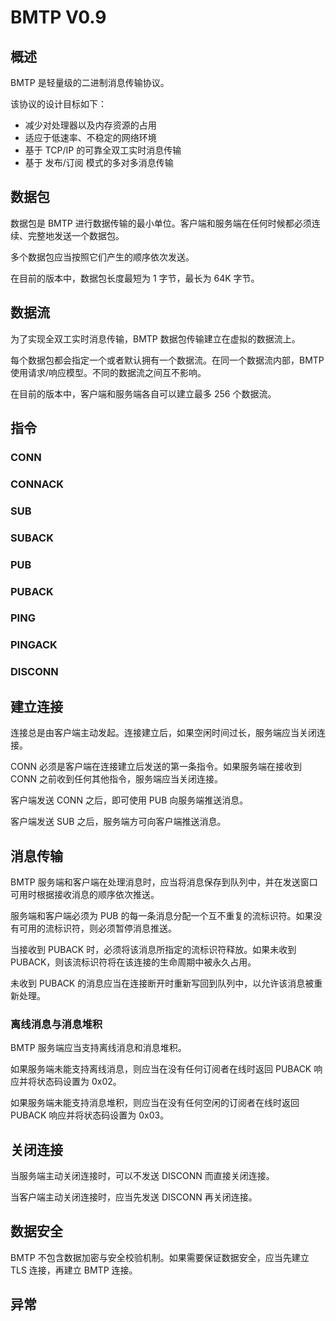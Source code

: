 # BMTP V0.9

## 概述

BMTP 是轻量级的二进制消息传输协议。

该协议的设计目标如下：

* 减少对处理器以及内存资源的占用
* 适应于低速率、不稳定的网络环境
* 基于 TCP/IP 的可靠全双工实时消息传输
* 基于 发布/订阅 模式的多对多消息传输

## 数据包

数据包是 BMTP 进行数据传输的最小单位。客户端和服务端在任何时候都必须连续、完整地发送一个数据包。

多个数据包应当按照它们产生的顺序依次发送。

在目前的版本中，数据包长度最短为 1 字节，最长为 64K 字节。

## 数据流

为了实现全双工实时消息传输，BMTP 数据包传输建立在虚拟的数据流上。

每个数据包都会指定一个或者默认拥有一个数据流。在同一个数据流内部，BMTP 使用请求/响应模型。不同的数据流之间互不影响。

在目前的版本中，客户端和服务端各自可以建立最多 256 个数据流。

## 指令

### CONN

### CONNACK

### SUB

### SUBACK

### PUB

### PUBACK

### PING

### PINGACK

### DISCONN

## 建立连接

连接总是由客户端主动发起。连接建立后，如果空闲时间过长，服务端应当关闭连接。

CONN 必须是客户端在连接建立后发送的第一条指令。如果服务端在接收到 CONN 之前收到任何其他指令，服务端应当关闭连接。

客户端发送 CONN 之后，即可使用 PUB 向服务端推送消息。

客户端发送 SUB 之后，服务端方可向客户端推送消息。

## 消息传输

BMTP 服务端和客户端在处理消息时，应当将消息保存到队列中，并在发送窗口可用时根据接收消息的顺序依次推送。

服务端和客户端必须为 PUB 的每一条消息分配一个互不重复的流标识符。如果没有可用的流标识符，则必须暂停消息推送。

当接收到 PUBACK 时，必须将该消息所指定的流标识符释放。如果未收到 PUBACK，则该流标识符将在该连接的生命周期中被永久占用。

未收到 PUBACK 的消息应当在连接断开时重新写回到队列中，以允许该消息被重新处理。

### 离线消息与消息堆积

BMTP 服务端应当支持离线消息和消息堆积。

如果服务端未能支持离线消息，则应当在没有任何订阅者在线时返回 PUBACK 响应并将状态码设置为 0x02。

如果服务端未能支持消息堆积，则应当在没有任何空闲的订阅者在线时返回 PUBACK 响应并将状态码设置为 0x03。

## 关闭连接

当服务端主动关闭连接时，可以不发送 DISCONN 而直接关闭连接。

当客户端主动关闭连接时，应当先发送 DISCONN 再关闭连接。

## 数据安全

BMTP 不包含数据加密与安全校验机制。如果需要保证数据安全，应当先建立 TLS 连接，再建立 BMTP 连接。

## 异常

